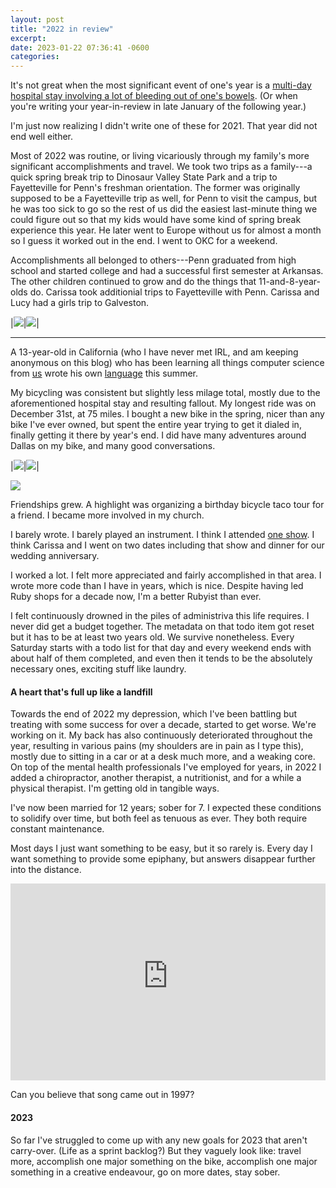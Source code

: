 ```yaml
---
layout: post
title: "2022 in review"
excerpt:
date: 2023-01-22 07:36:41 -0600
categories:
---
```


It's not great when the most significant event of one's year is a [multi-day hospital stay involving a lot of bleeding out of one's bowels](/2022/05/08/the-hospital/). (Or when you're writing your year-in-review in late January of the following year.)

I'm just now realizing I didn't write one of these for 2021. That year did not end well either.

Most of 2022 was routine, or living vicariously through my family's more significant accomplishments and travel. We took two trips as a family---a quick spring break trip to Dinosaur Valley State Park and a trip to Fayetteville for Penn's freshman orientation. The former was originally supposed to be a Fayetteville trip as well, for Penn to visit the campus, but he was too sick to go so the rest of us did the easiest last-minute thing we could figure out so that my kids would have some kind of spring break experience this year. He later went to Europe without us for almost a month so I guess it worked out in the end. I went to OKC for a weekend.

Accomplishments all belonged to others---Penn graduated from high school and started college and had a successful first semester at Arkansas. The other children continued to grow and do the things that 11-and-8-year-olds do. Carissa took additionial trips to Fayetteville with Penn. Carissa and Lucy had a girls trip to Galveston.

|[![](/assets/2023/01/penn_grad2.jpeg)](/assets/2023/01/penn_grad2.jpeg)|[![](/assets/2023/01/penn_grad1.jpeg)](/assets/2023/01/penn_grad1.jpeg)|

---

A 13-year-old in California (who I have never met IRL, and am keeping anonymous on this blog) who has been learning all things computer science from [us](https://minecraftu.org/) wrote his own [language](https://github.com/MinecraftU/2022-computer-adventures-pringlelang) this summer.

My bicycling was consistent but slightly less milage total, mostly due to the aforementioned hospital stay and resulting fallout. My longest ride was on December 31st, at 75 miles. I bought a new bike in the spring, nicer than any bike I've ever owned, but spent the entire year trying to get it dialed in, finally getting it there by year's end. I did have many adventures around Dallas on my bike, and many good conversations.

|[![](/assets/2023/01/strava5601118177420965774_smaller.jpg)](/assets/2023/01/strava5601118177420965774_smaller.jpg)|[![](/assets/2023/01/original_32ddd2b9-e6c0-4988-981d-88b153d90e7f_PXL_20220820_143542056_smaller.jpg)](/assets/2023/01/original_32ddd2b9-e6c0-4988-981d-88b153d90e7f_PXL_20220820_143542056_smaller.jpg)|

![](/assets/2023/01/Milage_vs_Year.png)

Friendships grew. A highlight was organizing a birthday bicycle taco tour for a friend. I became more involved in my church.

I barely wrote. I barely played an instrument. I think I attended [one show](https://daniel.industries/2022/04/11/a-break-in-the-battle/). I think Carissa and I went on two dates including that show and dinner for our wedding anniversary.

I worked a lot. I felt more appreciated and fairly accomplished in that area. I wrote more code than I have in years, which is nice. Despite having led Ruby shops for a decade now, I'm a better Rubyist than ever.

I felt continuously drowned in the piles of administriva this life requires. I never did get a budget together. The metadata on that todo item got reset but it has to be at least two years old. We survive nonetheless. Every Saturday starts with a todo list for that day and every weekend ends with about half of them completed, and even then it tends to be the absolutely necessary ones, exciting stuff like laundry.

#### A heart that's full up like a landfill

Towards the end of 2022 my depression, which I've been battling but treating with some success for over a decade, started to get worse. We're working on it. My back has also continuously deteriorated throughout the year, resulting in various pains (my shoulders are in pain as I type this), mostly due to sitting in a car or at a desk much more, and a weaking core. On top of the mental health professionals I've employed for years, in 2022 I added a chiropractor, another therapist, a nutritionist, and for a while a physical therapist. I'm getting old in tangible ways.

I've now been married for 12 years; sober for 7. I expected these conditions to solidify over time, but both feel as tenuous as ever. They both require constant maintenance.

Most days I just want something to be easy, but it so rarely is. Every day I want something to provide some epiphany, but answers disappear further into the distance.

<iframe width="100%" height="315" src="https://www.youtube-nocookie.com/embed/qNWE_2avJT0" title="YouTube video player" frameborder="0" allow="accelerometer; autoplay; clipboard-write; encrypted-media; gyroscope; picture-in-picture; web-share" allowfullscreen></iframe>

Can you believe that song came out in 1997?

#### 2023

So far I've struggled to come up with any new goals for 2023 that aren't carry-over. (Life as a sprint backlog?) But they vaguely look like: travel more, accomplish one major something on the bike, accomplish one major something in a creative endeavour, go on more dates, stay sober.
